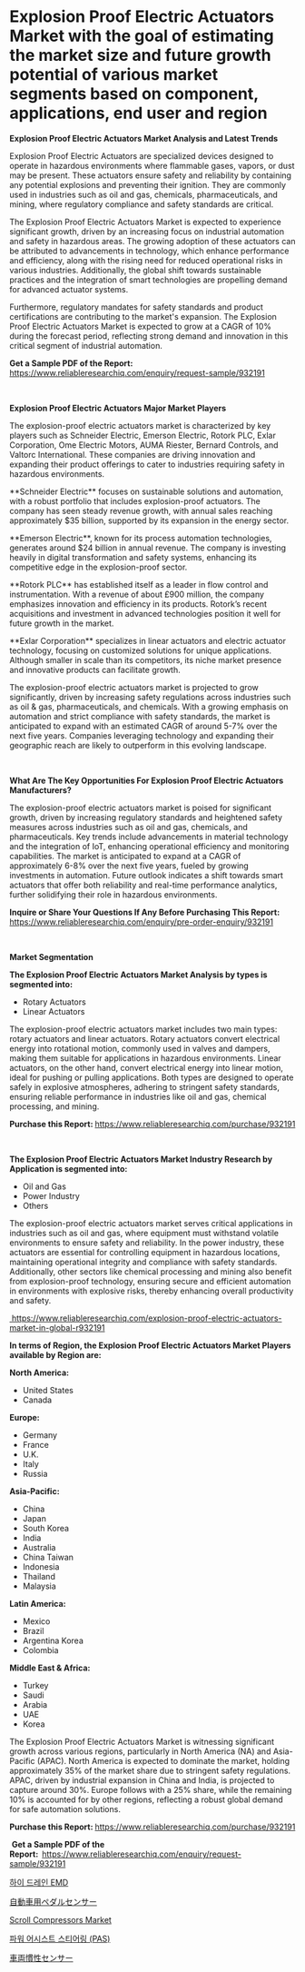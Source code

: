 <p><h1>Explosion Proof Electric Actuators Market with the goal of estimating the market size and future growth potential of various market segments based on component, applications, end user and region</h1></p><p><strong>Explosion Proof Electric Actuators Market Analysis and Latest Trends</strong></p>
<p><p>Explosion Proof Electric Actuators are specialized devices designed to operate in hazardous environments where flammable gases, vapors, or dust may be present. These actuators ensure safety and reliability by containing any potential explosions and preventing their ignition. They are commonly used in industries such as oil and gas, chemicals, pharmaceuticals, and mining, where regulatory compliance and safety standards are critical.</p><p>The Explosion Proof Electric Actuators Market is expected to experience significant growth, driven by an increasing focus on industrial automation and safety in hazardous areas. The growing adoption of these actuators can be attributed to advancements in technology, which enhance performance and efficiency, along with the rising need for reduced operational risks in various industries. Additionally, the global shift towards sustainable practices and the integration of smart technologies are propelling demand for advanced actuator systems.</p><p>Furthermore, regulatory mandates for safety standards and product certifications are contributing to the market's expansion. The Explosion Proof Electric Actuators Market is expected to grow at a CAGR of 10% during the forecast period, reflecting strong demand and innovation in this critical segment of industrial automation.</p></p>
<p><strong>Get a Sample PDF of the Report:&nbsp;</strong> <a href="https://www.reliableresearchiq.com/enquiry/request-sample/932191">https://www.reliableresearchiq.com/enquiry/request-sample/932191</a></p>
<p>&nbsp;</p>
<p><strong>Explosion Proof Electric Actuators Major Market Players</strong></p>
<p><p>The explosion-proof electric actuators market is characterized by key players such as Schneider Electric, Emerson Electric, Rotork PLC, Exlar Corporation, Ome Electric Motors, AUMA Riester, Bernard Controls, and Valtorc International. These companies are driving innovation and expanding their product offerings to cater to industries requiring safety in hazardous environments.</p><p>**Schneider Electric** focuses on sustainable solutions and automation, with a robust portfolio that includes explosion-proof actuators. The company has seen steady revenue growth, with annual sales reaching approximately $35 billion, supported by its expansion in the energy sector.</p><p>**Emerson Electric**, known for its process automation technologies, generates around $24 billion in annual revenue. The company is investing heavily in digital transformation and safety systems, enhancing its competitive edge in the explosion-proof sector.</p><p>**Rotork PLC** has established itself as a leader in flow control and instrumentation. With a revenue of about £900 million, the company emphasizes innovation and efficiency in its products. Rotork’s recent acquisitions and investment in advanced technologies position it well for future growth in the market.</p><p>**Exlar Corporation** specializes in linear actuators and electric actuator technology, focusing on customized solutions for unique applications. Although smaller in scale than its competitors, its niche market presence and innovative products can facilitate growth.</p><p>The explosion-proof electric actuators market is projected to grow significantly, driven by increasing safety regulations across industries such as oil & gas, pharmaceuticals, and chemicals. With a growing emphasis on automation and strict compliance with safety standards, the market is anticipated to expand with an estimated CAGR of around 5-7% over the next five years. Companies leveraging technology and expanding their geographic reach are likely to outperform in this evolving landscape.</p></p>
<p>&nbsp;</p>
<p><strong>What Are The Key Opportunities For Explosion Proof Electric Actuators Manufacturers?</strong></p>
<p><p>The explosion-proof electric actuators market is poised for significant growth, driven by increasing regulatory standards and heightened safety measures across industries such as oil and gas, chemicals, and pharmaceuticals. Key trends include advancements in material technology and the integration of IoT, enhancing operational efficiency and monitoring capabilities. The market is anticipated to expand at a CAGR of approximately 6-8% over the next five years, fueled by growing investments in automation. Future outlook indicates a shift towards smart actuators that offer both reliability and real-time performance analytics, further solidifying their role in hazardous environments.</p></p>
<p><strong>Inquire or Share Your Questions If Any Before Purchasing This Report:</strong> <a href="https://www.reliableresearchiq.com/enquiry/pre-order-enquiry/932191">https://www.reliableresearchiq.com/enquiry/pre-order-enquiry/932191</a></p>
<p>&nbsp;</p>
<p><strong>Market Segmentation</strong></p>
<p><strong>The Explosion Proof Electric Actuators Market Analysis by types is segmented into:</strong></p>
<p><ul><li>Rotary Actuators</li><li>Linear Actuators</li></ul></p>
<p><p>The explosion-proof electric actuators market includes two main types: rotary actuators and linear actuators. Rotary actuators convert electrical energy into rotational motion, commonly used in valves and dampers, making them suitable for applications in hazardous environments. Linear actuators, on the other hand, convert electrical energy into linear motion, ideal for pushing or pulling applications. Both types are designed to operate safely in explosive atmospheres, adhering to stringent safety standards, ensuring reliable performance in industries like oil and gas, chemical processing, and mining.</p></p>
<p><strong>Purchase this Report:&nbsp;</strong><a href="https://www.reliableresearchiq.com/purchase/932191">https://www.reliableresearchiq.com/purchase/932191</a></p>
<p>&nbsp;</p>
<p><strong>The Explosion Proof Electric Actuators Market Industry Research by Application is segmented into:</strong></p>
<p><ul><li>Oil and Gas</li><li>Power Industry</li><li>Others</li></ul></p>
<p><p>The explosion-proof electric actuators market serves critical applications in industries such as oil and gas, where equipment must withstand volatile environments to ensure safety and reliability. In the power industry, these actuators are essential for controlling equipment in hazardous locations, maintaining operational integrity and compliance with safety standards. Additionally, other sectors like chemical processing and mining also benefit from explosion-proof technology, ensuring secure and efficient automation in environments with explosive risks, thereby enhancing overall productivity and safety.</p></p>
<p><a href="https://www.reliableresearchiq.com/explosion-proof-electric-actuators-market-in-global-r932191">&nbsp;https://www.reliableresearchiq.com/explosion-proof-electric-actuators-market-in-global-r932191</a></p>
<p><strong>In terms of Region, the Explosion Proof Electric Actuators Market Players available by Region are:</strong></p>
<p>
    <p> <strong> North America: </strong>
        <ul>
            <li>United States</li>
            <li>Canada</li>
        </ul>
        </p> 
    <p> <strong> Europe: </strong>
        <ul>
            <li>Germany</li>
            <li>France</li>
            <li>U.K.</li>
            <li>Italy</li>
            <li>Russia</li>
        </ul>
        </p> 
    <p> <strong> Asia-Pacific: </strong>
        <ul>
            <li>China</li>
            <li>Japan</li>
            <li>South Korea</li>
            <li>India</li>
            <li>Australia</li>
            <li>China Taiwan</li>
            <li>Indonesia</li>
            <li>Thailand</li>
            <li>Malaysia</li>
        </ul>
        </p> 
    <p> <strong> Latin America: </strong>
        <ul>
            <li>Mexico</li>
            <li>Brazil</li>
            <li>Argentina Korea</li>
            <li>Colombia</li>
        </ul>
        </p> 
    <p> <strong> Middle East & Africa: </strong>
        <ul>
            <li>Turkey</li>
            <li>Saudi</li>
            <li>Arabia</li>
            <li>UAE</li>
            <li>Korea</li>
        </ul>
    </p>
    </p>
<p><p>The Explosion Proof Electric Actuators Market is witnessing significant growth across various regions, particularly in North America (NA) and Asia-Pacific (APAC). North America is expected to dominate the market, holding approximately 35% of the market share due to stringent safety regulations. APAC, driven by industrial expansion in China and India, is projected to capture around 30%. Europe follows with a 25% share, while the remaining 10% is accounted for by other regions, reflecting a robust global demand for safe automation solutions.</p></p>
<p><strong>Purchase this Report: </strong><a href="https://www.reliableresearchiq.com/purchase/932191">https://www.reliableresearchiq.com/purchase/932191</a></p>
<p>&nbsp;<strong>Get a Sample PDF of the Report:&nbsp;&nbsp;</strong><a href="https://www.reliableresearchiq.com/enquiry/request-sample/932191">https://www.reliableresearchiq.com/enquiry/request-sample/932191</a></p>
<p><strong></strong></p>
<p><p><a href="https://medium.com/@scotthereford10/%EA%B3%A0%EA%B8%89-%EB%93%9C%EB%A0%88%EC%9D%B8-emd-%EC%8B%9C%EC%9E%A5%EC%9D%84-%ED%98%95%EC%84%B1%ED%95%98%EB%8A%94-%ED%98%81%EC%8B%A0%EA%B3%BC-%EC%8B%9C%EC%9E%A5-%ED%8A%B8%EB%A0%8C%EB%93%9C%EB%8A%94-%EB%AC%B4%EC%97%87%EC%9D%B8%EA%B0%80%EC%9A%94-3ca32cd55881">하이 드레인 EMD</a></p><p><a href="https://medium.com/@opalkilback2023/automotive-pedal-sensor-market-%E3%81%AE%E3%82%B0%E3%83%AD%E3%83%BC%E3%83%90%E3%83%AB%E5%B8%82%E5%A0%B4%E6%A6%82%E8%A6%81%E3%81%AF-%E4%B8%96%E7%95%8C%E3%81%8A%E3%82%88%E3%81%B3%E4%B8%BB%E8%A6%81%E5%B8%82%E5%A0%B4%E3%81%AB%E3%81%8A%E3%81%91%E3%82%8B%E6%A5%AD%E7%95%8C%E3%81%AB%E5%BD%B1%E9%9F%BF%E3%82%92%E4%B8%8E%E3%81%88%E3%82%8B%E4%B8%BB%E8%A6%81%E3%81%AA%E3%83%88%E3%83%AC%E3%83%B3%E3%83%89%E3%81%AB%E3%81%A4%E3%81%84%E3%81%A6-%E7%8B%AC%E8%87%AA%E3%81%AE%E8%A6%96%E7%82%B9%E3%82%92%E6%8F%90%E4%BE%9B%E3%81%97%E3%81%BE%E3%81%99-e02273185493">自動車用ペダルセンサー</a></p><p><a href="https://medium.com/@rpaviat04v/the-scroll-compressors-market-industry-provides-a-comprehensive-and-current-analysis-of-the-491582fd8ab3">Scroll Compressors Market</a></p><p><a href="https://medium.com/@zlpjbqkb72/power-assisted-steering-pas-market-%EC%9D%98-%EA%B8%80%EB%A1%9C%EB%B2%8C-%EC%8B%9C%EC%9E%A5-%EA%B0%9C%EC%9A%94%EB%8A%94-%EC%A0%84-%EC%84%B8%EA%B3%84-%EB%B0%8F-%EC%A3%BC%EC%9A%94-%EC%8B%9C%EC%9E%A5%EC%9D%98-%EC%82%B0%EC%97%85%EC%97%90-%EC%98%81%ED%96%A5%EC%9D%84-%EB%AF%B8%EC%B9%98%EB%8A%94-%EC%A3%BC%EC%9A%94-%ED%8A%B8%EB%A0%8C%EB%93%9C%EC%97%90-%EB%8C%80%ED%95%9C-%EB%8F%85%ED%8A%B9%ED%95%9C-%EA%B4%80%EC%A0%90%EC%9D%84-bd8b665a935c?postPublishedType=initial">파워 어시스트 스티어링 (PAS)</a></p><p><a href="https://medium.com/@opalkilback2023/vehicle-inertial-sensor-market-%E3%81%AF-%E3%82%B3%E3%82%B9%E3%83%88%E7%AE%A1%E7%90%86%E3%81%A8%E5%8A%B9%E7%8E%87%E5%90%91%E4%B8%8A%E3%82%92%E5%84%AA%E5%85%88%E3%81%97%E3%81%BE%E3%81%99-%E3%81%95%E3%82%89%E3%81%AB-%E5%A0%B1%E5%91%8A%E6%9B%B8%E3%81%AF%E5%B8%82%E5%A0%B4%E3%81%AE%E9%9C%80%E8%A6%81%E9%9D%A2%E3%81%A8%E4%BE%9B%E7%B5%A6%E9%9D%A2%E3%81%AE%E4%B8%A1%E6%96%B9%E3%82%92%E3%82%AB%E3%83%90%E3%83%BC%E3%81%97%E3%81%A6%E3%81%84%E3%81%BE%E3%81%99-vehicle-4129dfdd5e81">車両慣性センサー</a></p></p>